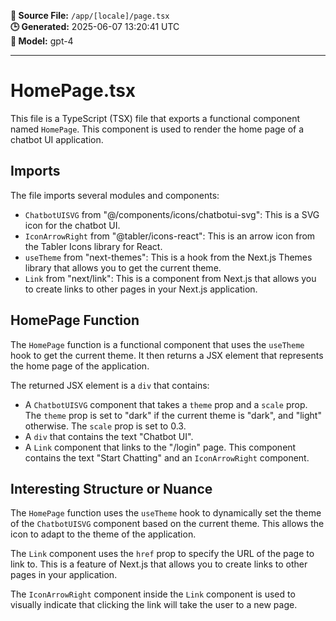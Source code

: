 **📄 Source File:** `/app/[locale]/page.tsx`  
**🕒 Generated:** 2025-06-07 13:20:41 UTC  
**🤖 Model:** gpt-4

---

# HomePage.tsx

This file is a TypeScript (TSX) file that exports a functional component named `HomePage`. This component is used to render the home page of a chatbot UI application.

## Imports

The file imports several modules and components:

- `ChatbotUISVG` from "@/components/icons/chatbotui-svg": This is a SVG icon for the chatbot UI.
- `IconArrowRight` from "@tabler/icons-react": This is an arrow icon from the Tabler Icons library for React.
- `useTheme` from "next-themes": This is a hook from the Next.js Themes library that allows you to get the current theme.
- `Link` from "next/link": This is a component from Next.js that allows you to create links to other pages in your Next.js application.

## HomePage Function

The `HomePage` function is a functional component that uses the `useTheme` hook to get the current theme. It then returns a JSX element that represents the home page of the application.

The returned JSX element is a `div` that contains:

- A `ChatbotUISVG` component that takes a `theme` prop and a `scale` prop. The `theme` prop is set to "dark" if the current theme is "dark", and "light" otherwise. The `scale` prop is set to 0.3.
- A `div` that contains the text "Chatbot UI".
- A `Link` component that links to the "/login" page. This component contains the text "Start Chatting" and an `IconArrowRight` component.

## Interesting Structure or Nuance

The `HomePage` function uses the `useTheme` hook to dynamically set the theme of the `ChatbotUISVG` component based on the current theme. This allows the icon to adapt to the theme of the application.

The `Link` component uses the `href` prop to specify the URL of the page to link to. This is a feature of Next.js that allows you to create links to other pages in your application.

The `IconArrowRight` component inside the `Link` component is used to visually indicate that clicking the link will take the user to a new page.